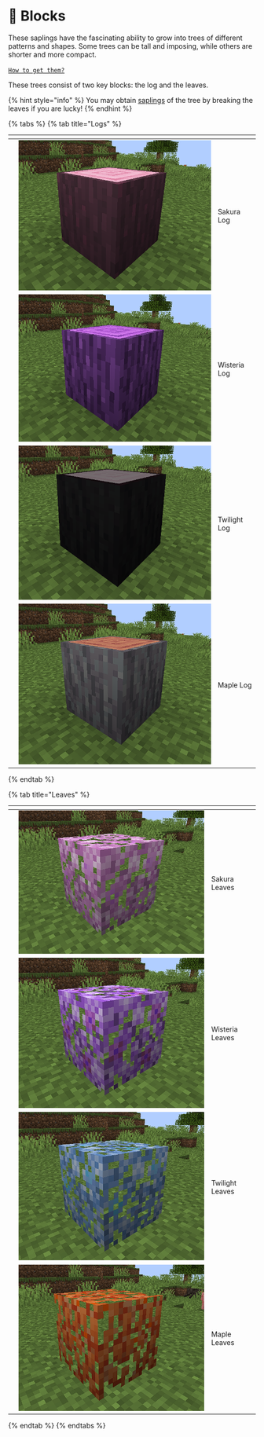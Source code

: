 # 🧊 Blocks

These saplings have the fascinating ability to grow into trees of different patterns and shapes. Some trees can be tall and imposing, while others are shorter and more compact.

[`How to get them?`](how-to-obtain-them.md)

These trees consist of two key blocks: the log and the leaves.

{% hint style="info" %}
You may obtain [saplings](./) of the tree by breaking the leaves if you are lucky!
{% endhint %}

{% tabs %}
{% tab title="Logs" %}
<table data-view="cards"><thead><tr><th></th><th></th><th></th></tr></thead><tbody><tr><td></td><td><img src="../../.gitbook/assets/image (149).png" alt=""></td><td>Sakura Log</td></tr><tr><td></td><td><img src="../../.gitbook/assets/image (104).png" alt=""></td><td>Wisteria Log</td></tr><tr><td></td><td><img src="../../.gitbook/assets/image (111).png" alt=""></td><td>Twilight Log</td></tr><tr><td></td><td><img src="../../.gitbook/assets/image (124).png" alt=""></td><td>Maple Log</td></tr></tbody></table>
{% endtab %}

{% tab title="Leaves" %}
<table data-view="cards"><thead><tr><th></th><th></th><th></th></tr></thead><tbody><tr><td></td><td><img src="../../.gitbook/assets/image (121).png" alt=""></td><td>Sakura Leaves</td></tr><tr><td></td><td><img src="../../.gitbook/assets/image (155).png" alt=""></td><td>Wisteria Leaves</td></tr><tr><td></td><td><img src="../../.gitbook/assets/image.png" alt=""></td><td>Twilight Leaves</td></tr><tr><td></td><td><img src="../../.gitbook/assets/image (112).png" alt=""></td><td>Maple Leaves</td></tr></tbody></table>
{% endtab %}
{% endtabs %}
